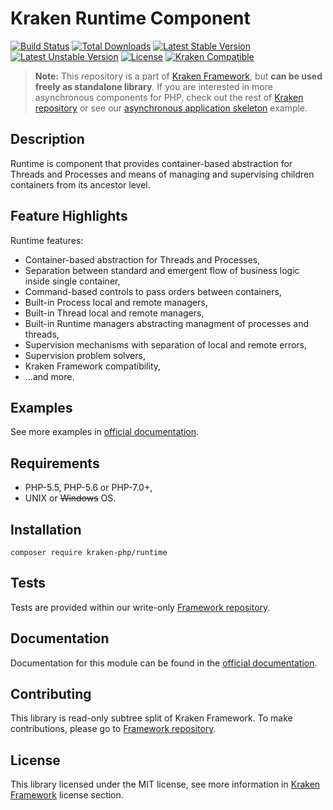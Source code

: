 # Kraken Runtime Component

[![Build Status](https://travis-ci.org/kraken-php/framework.svg)](https://travis-ci.org/kraken-php/framework)
[![Total Downloads](https://poser.pugx.org/kraken-php/runtime/downloads)](https://packagist.org/packages/kraken-php/runtime) 
[![Latest Stable Version](https://poser.pugx.org/kraken-php/runtime/v/stable)](https://packagist.org/packages/kraken-php/runtime) 
[![Latest Unstable Version](https://poser.pugx.org/kraken-php/runtime/v/unstable)](https://packagist.org/packages/kraken-php/runtime) 
[![License](https://poser.pugx.org/kraken-php/framework/license)](https://packagist.org/packages/kraken-php/framework)
[![Kraken Compatible](https://img.shields.io/badge/kraken-compatible-6b02af.svg)](https://github.com/kraken-php/framework)

> **Note:** This repository is a part of [Kraken Framework][3], but **can be used freely as standalone library**. If you 
are interested in more asynchronous components for PHP, check out the rest of [Kraken repository][5] or see our 
[asynchronous application skeleton][4] example.

## Description

Runtime is component that provides container-based abstraction for Threads and Processes and means of managing
and supervising children containers from its ancestor level.

## Feature Highlights

Runtime features:

* Container-based abstraction for Threads and Processes,
* Separation between standard and emergent flow of business logic inside single container,
* Command-based controls to pass orders between containers,
* Built-in Process local and remote managers,
* Built-in Thread local and remote managers,
* Built-in Runtime managers abstracting managment of processes and threads,
* Supervision mechanisms with separation of local and remote errors,
* Supervision problem solvers,
* Kraken Framework compatibility,
* ...and more.

## Examples

See more examples in [official documentation][2].

## Requirements

* PHP-5.5, PHP-5.6 or PHP-7.0+,
* UNIX or ~~Windows~~ OS.

## Installation

```
composer require kraken-php/runtime
```

## Tests

Tests are provided within our write-only [Framework repository][3].

## Documentation

Documentation for this module can be found in the [official documentation][2].

## Contributing

This library is read-only subtree split of Kraken Framework. To make contributions, please go to [Framework repository][3].

## License

This library licensed under the MIT license, see more information in [Kraken Framework][3] license section.

[1]: http://kraken-php.com
[2]: http://kraken-php.com/docs/api-runtime
[3]: https://github.com/kraken-php/framework
[4]: https://github.com/kraken-php/kraken
[5]: https://github.com/kraken-php
